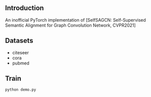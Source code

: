 ## Introduction
An inofficial PyTorch implementation of [SelfSAGCN: Self-Supervised Semantic Alignment for Graph Convolution Network, CVPR2021]

## Datasets
+ citeseer
+ cora
+ pubmed


## Train
```
python demo.py

